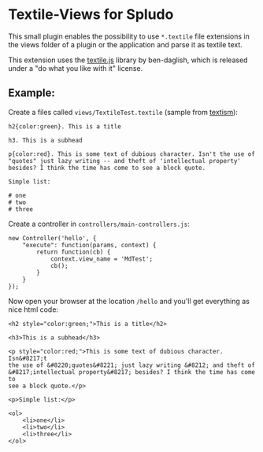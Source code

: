 Textile-Views for Spludo
==========================

This small plugin enables the possibility to use `*.textile` file extensions in
the views folder of a plugin or the application and parse it as textile text.

This extension uses the [textile.js][textile-js] library by ben-daglish,
which is released under a "do what you like with it" license.

  [textile-js]: http://www.ben-daglish.net/textile.shtml
  [textism]: http://textism.com/tools/textile/?sample=2
  
Example:
-------------------

Create a files called `views/TextileTest.textile` (sample from [textism]):

    h2{color:green}. This is a title
    
    h3. This is a subhead
    
    p{color:red}. This is some text of dubious character. Isn't the use of "quotes" just lazy writing -- and theft of 'intellectual property' besides? I think the time has come to see a block quote.
    
    Simple list:
    
    # one
    # two
    # three
    

Create a controller in `controllers/main-controllers.js`:

    new Controller('hello', {
        "execute": function(params, context) {
            return function(cb) {
                context.view_name = 'MdTest';
                cb();
            }
        }
    });
      
Now open your browser at the location `/hello` and you'll get everything as
nice html code:

    <h2 style="color:green;">This is a title</h2>

    <h3>This is a subhead</h3>
    
    <p style="color:red;">This is some text of dubious character. Isn&#8217;t
    the use of &#8220;quotes&#8221; just lazy writing &#8212; and theft of
    &#8217;intellectual property&#8217; besides? I think the time has come to
    see a block quote.</p>
    
    <p>Simple list:</p>
    
    <ol>
        <li>one</li>
        <li>two</li>
        <li>three</li>
    </ol>